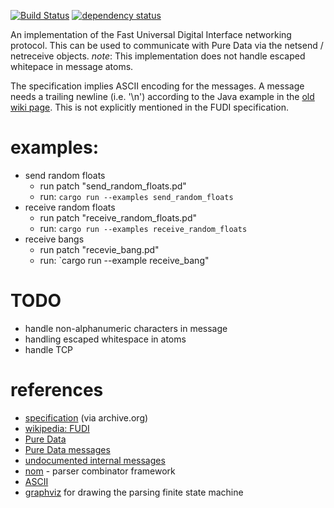 [![Build Status](https://travis-ci.org/tpltnt/fudi-rs.svg?branch=master)](https://travis-ci.org/tpltnt/fudi-rs)
[![dependency status](https://deps.rs/repo/github/tpltnt/fudi-rs/status.svg)](https://deps.rs/repo/github/tpltnt/fudi-rs)

An implementation of the Fast Universal Digital Interface networking protocol. This can be used to communicate with Pure Data via the netsend / netreceive objects.
*note*: This implementation does not handle escaped whitepace in message atoms.

The specification implies ASCII encoding for the messages.
A message needs a trailing newline (i.e. '\n') according to the Java example in the [old wiki page](https://web.archive.org/web/20120304071510/http://wiki.puredata.info/en/FUDI). This is not explicitly mentioned in the FUDI specification.

# examples:
* send random floats
  * run patch "send_random_floats.pd"
  * run: `cargo run --examples send_random_floats`
* receive random floats
  * run patch "receive_random_floats.pd"
  * run: `cargo run --examples receive_random_floats`
* receive bangs
  * run patch "recevie_bang.pd"
  * run: `cargo run --example receive_bang"

# TODO
* handle non-alphanumeric characters in message
* handling escaped whitespace in atoms
* handle TCP

# references #
* [specification](https://web.archive.org/web/20120304071510/http://wiki.puredata.info/en/FUDI) (via archive.org)
* [wikipedia: FUDI](https://en.wikipedia.org/wiki/FUDI)
* [Pure Data](http://puredata.info/)
* [Pure Data messages](https://puredata.info/dev/PdMessages)
* [undocumented internal messages](https://puredata.info/docs/tutorials/TipsAndTricks#undocumented-pd-internal-messages)
* [nom](https://github.com/Geal/nom) - parser combinator framework
* [ASCII](https://en.wikipedia.org/wiki/ASCII)
* [graphviz](https://graphviz.org/) for drawing the parsing finite state machine
